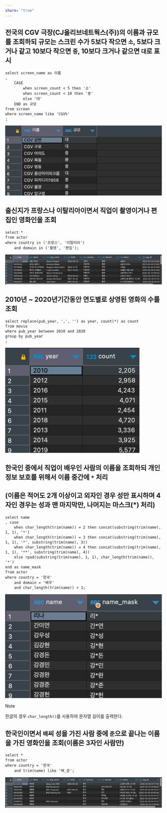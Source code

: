 ```yaml
---
share: "true"
---
```


## 전국의 CGV 극장(CJ올리브네트웍스(주))의 이름과 규모를 조회하되 규모는 스크린 수가 5보다 작으면 `소`, 5보다 크거나 같고 10보다 작으면 `중`, 10보다 크거나 같으면 `대`로 표시

```mysql
select screen_name as 이름
,
	CASE
		when screen_count < 5 then '소'
		when screen_count < 10 then '중'
		else '대'
	END as 규모
from screen
where screen_name like 'CGV%'
;
```
![Pasted image 20231103103506.png](./imgs/Pasted%20image%2020231103103506.png)

## 출신지가 프랑스나 이탈리아이면서 직업이 촬영이거나 편집인 영화인을 조회

```mysql
select *
from actor
where country in ('프랑스', '이탈리아')
	and domain in ('촬영', '편집');
```
![Pasted image 20231103103519.png](./imgs/Pasted%20image%2020231103103519.png)
## 2010년 ~ 2020년기간동안 연도별로 상영된 영화의 수를 조회

```mysql
select replace(pub_year, ',', '') as year, count(*) as count
from movie
where pub_year between 2010 and 2020
group by pub_year
;
```
![Pasted image 20231103103545.png](./imgs/Pasted%20image%2020231103103545.png)

## 한국인 중에서 직업이 배우인 사람의 이름을 조회하되 개인정보 보호를 위해서 이름 중간에 `*` 처리
## (이름은 적어도 2개 이상이고 외자인 경우 성만 표시하며 4자인 경우는 성과 맨 마지막만, 나머지는 마스크(\*) 처리)

```mysql
select name
, case
	when char_length(trim(name)) = 2 then concat(substring(trim(name), 1, 1), '*')
	when char_length(trim(name)) = 3 then concat(substring(trim(name), 1, 1), '*', substring(trim(name), 3))
	when char_length(trim(name)) = 4 then concat(substring(trim(name), 1, 1), '**', substring(trim(name), 4))
	else rpad(substring(trim(name), 1, 1), char_length(trim(name)), '*')
end as name_mask
from actor
where country = '한국'
	and domain = '배우'
	and char_length(trim(name)) > 1;
```
![Pasted image 20231103103558.png](./imgs/Pasted%20image%2020231103103558.png)

>[!NOTE]
>한글의 경우 `char_length()`를 사용하여 문자열 길이를 출력한다.

## 한국인이면서 `배`씨 성을 가진 사람 중에 `준`으로 끝나는 이름을 가진 영화인을 조회(이름은 3자인 사람만)

```mysql
select *
from actor
where country = '한국'
	and trim(name) like '배_준';
```
![Pasted image 20231103103611.png](./imgs/Pasted%20image%2020231103103611.png)